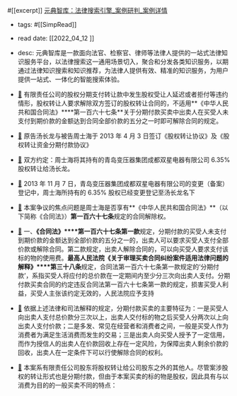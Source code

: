 #[[excerpt]] [元典智库：法律搜索引擎_案例研判_案例详情](https://ydzk.chineselaw.com/caseDetail/qwcase/cc0a8d8575f5f630a6107d3adc3a9ff9?_t=1649731309481&callType=web_s&caseNum=0) 
- tags: #[[SimpRead]] 
- read date: [[2022_04_12  ]]
- desc: 元典智库是一款面向法官、检察官、律师等法律人提供的一站式法律知识服务平台，以法律搜索这一通用场景切入，聚合和分发各类知识服务，以期通过法律知识搜索和知识推荐，为法律人提供有效、精准的知识服务，为用户提供一站式、一体化的智能搜索体验。
- [📌](<http://localhost:7026/reading/6?title=元典智库：法律搜索引擎_案例研判_案例详情#id=1649731350175>)  有限责任公司的股权分期支付转让款中发生股权受让人延迟或者拒付等违约情形，股权转让人要求解除双方签订的股权转让合同的，不适用**《中华人民共和国合同法》****第一百六十七条**关于分期付款买卖中出卖人在买受人未支付到期价款的金额达到合同全部价款的五分之一时即可解除合同的规定。

- [📌](<http://localhost:7026/reading/6?title=元典智库：法律搜索引擎_案例研判_案例详情#id=1649731381390>)  原告汤长龙与被告周士海于 2013 年 4 月 3 日签订《股权转让协议》及《股权转让资金分期付款协议》

- [📌](<http://localhost:7026/reading/6?title=元典智库：法律搜索引擎_案例研判_案例详情#id=1649731389669>)  双方约定：周士海将其持有的青岛变压器集团成都双星电器有限公司 6.35% 股权转让给汤长龙。

- [📌](<http://localhost:7026/reading/6?title=元典智库：法律搜索引擎_案例研判_案例详情#id=1649731395804>)  2013 年 11 月 7 日，青岛变压器集团成都双星电器有限公司的变更（备案）登记中，周士海所持有的 6.35% 股权已经变更登记至汤长龙名下

- [📌](<http://localhost:7026/reading/6?title=元典智库：法律搜索引擎_案例研判_案例详情#id=1649732219570>)  本案争议的焦点问题是周士海是否享有**《中华人民共和国合同法》**（以下简称《合同法》）**第一百六十七条**规定的合同解除权。

- [📌](<http://localhost:7026/reading/6?title=元典智库：法律搜索引擎_案例研判_案例详情#id=1649732648988>)  一、**《合同法》****第一百六十七条第一款**规定，分期付款的买受人未支付到期价款的金额达到全部价款的五分之一的，出卖人可以要求买受人支付全部价款或解除合同。第二款规定，出卖人解除合同的，可以向买受人要求支付该标的物的使用费。**最高人民法院《关于审理买卖合同纠纷案件适用法律问题的解释》****第三十八条**规定，合同法第一百六十七条第一款规定的‘分期付款’，系指买受人将应付的总价款在一定期间内至少分三次向出卖人支付。分期付款买卖合同的约定违反合同法第一百六十七条第一款的规定，损害买受人利益，买受人主张该约定无效的，人民法院应予支持

- [📌](<http://localhost:7026/reading/6?title=元典智库：法律搜索引擎_案例研判_案例详情#id=1649732650736>)  依据上述法律和司法解释的规定，分期付款买卖的主要特征为：一是买受人向出卖人支付总价款分三次以上，出卖人交付标的物之后买受人分两次以上向出卖人支付价款；二是多发、常见在经营者和消费者之间，一般是买受人作为消费者为满足生活消费而发生的交易；三是出卖人向买受人授予了一定信用，而作为授信人的出卖人在价款回收上存在一定风险，为保障出卖人剩余价款的回收，出卖人在一定条件下可以行使解除合同的权利。

- [📌](<http://localhost:7026/reading/6?title=元典智库：法律搜索引擎_案例研判_案例详情#id=1649732708399>)  本案系有限责任公司股东将股权转让给公司股东之外的其他人。尽管案涉股权的转让形式也是分期付款，但由于本案买卖的标的物是股权，因此具有与以消费为目的的一般买卖不同的特点：

